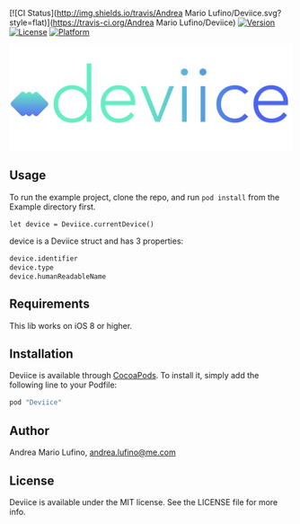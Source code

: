 [![CI Status](http://img.shields.io/travis/Andrea Mario Lufino/Deviice.svg?style=flat)](https://travis-ci.org/Andrea Mario Lufino/Deviice)
[![Version](https://img.shields.io/cocoapods/v/Deviice.svg?style=flat)](http://cocoapods.org/pods/Deviice)
[![License](https://img.shields.io/cocoapods/l/Deviice.svg?style=flat)](http://cocoapods.org/pods/Deviice)
[![Platform](https://img.shields.io/cocoapods/p/Deviice.svg?style=flat)](http://cocoapods.org/pods/Deviice)

![Logo](./Example/Deviice/Deviice.png)

## Usage

To run the example project, clone the repo, and run `pod install` from the Example directory first.

<pre><code>let device = Deviice.currentDevice()
</code></pre>
device is a Deviice struct and has 3 properties:
 
<pre><code>device.identifier
device.type
device.humanReadableName
</code></pre>

## Requirements
 
 This lib works on iOS 8 or higher.

## Installation

Deviice is available through [CocoaPods](http://cocoapods.org). To install
it, simply add the following line to your Podfile:

```ruby
pod "Deviice"
```

## Author

Andrea Mario Lufino, andrea.lufino@me.com

## License

Deviice is available under the MIT license. See the LICENSE file for more info.
